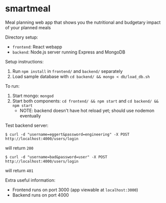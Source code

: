# smartmeal
Meal planning web app that shows you the nutritional and budgetary impact of your planned meals

Directory setup:
* `frontend`: React webapp
* `backend`: Node.js server running Express and MongoDB

Setup instructions:
1. Run `npm install` in `frontend/` and `backend/` separately
2. Load sample database with `cd backend/ && mongo < db/load_db.sh`

To run: 
1. Start mongo: `mongod`
2. Start both components: `cd frontend/ && npm start` and `cd backend/ && npm start`
   * NOTE: backend doesn't have hot reload yet; should use nodemon eventually

Test backend server:
```
$ curl -d "username=eggert&password=engineering" -X POST http://localhost:4000/users/login
```
will return `200`
```
$ curl -d "username=bad&password=user" -X POST http://localhost:4000/users/login
```
will return `401`

Extra useful information:
* Frontend runs on port 3000 (app viewable at `localhost:3000`)
* Backend runs on port 4000
